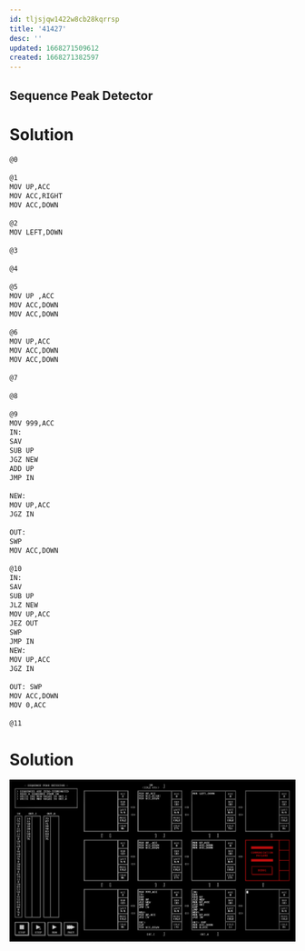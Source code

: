 ```yaml
---
id: tljsjqw1422w8cb28kqrrsp
title: '41427'
desc: ''
updated: 1668271509612
created: 1668271382597
---
```

## Sequence Peak Detector

# Solution

```
@0

@1
MOV UP,ACC
MOV ACC,RIGHT
MOV ACC,DOWN

@2
MOV LEFT,DOWN

@3

@4

@5
MOV UP ,ACC
MOV ACC,DOWN
MOV ACC,DOWN

@6
MOV UP,ACC
MOV ACC,DOWN
MOV ACC,DOWN

@7

@8

@9
MOV 999,ACC
IN:
SAV
SUB UP
JGZ NEW
ADD UP
JMP IN

NEW:
MOV UP,ACC
JGZ IN

OUT:
SWP
MOV ACC,DOWN

@10
IN:
SAV
SUB UP
JLZ NEW
MOV UP,ACC
JEZ OUT
SWP
JMP IN
NEW: 
MOV UP,ACC
JGZ IN

OUT: SWP
MOV ACC,DOWN
MOV 0,ACC

@11

```

# Solution

![](/assets/images/2022-11-12-22-14-43.png)